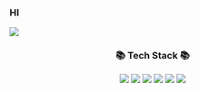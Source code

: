 ### HI

<img src="https://capsule-render.vercel.app/api?type=waving&color=auto&height=200&section=header&text=Seungbin&fontSize=90" />

<div align="center">
	<h3>📚 Tech Stack 📚</h3>
</div>
<div align="center">
	<img src="https://img.shields.io/badge/Python-3776AB?style=flat&logo=Python&logoColor=white"/>
	<img src="https://img.shields.io/badge/PyCharm-000000?style=flat&logo=PyCharm&logoColor=white"/>
	<img src="https://img.shields.io/badge/PyTorch-EE4C2C?style=flat&logo=PyTorch&logoColor=white"/>
	<img src="https://img.shields.io/badge/Jupyter-F37626?style=flat&logo=Jupyter&logoColor=white"/>
	<img src="https://img.shields.io/badge/Numpy-013243?style=flat&logo=Numpy&logoColor=white"/>
	<img src="https://img.shields.io/badge/MySQL-4479A1?style=flat&logo=MySQL&logoColor=white"/>
</div>
<br>
